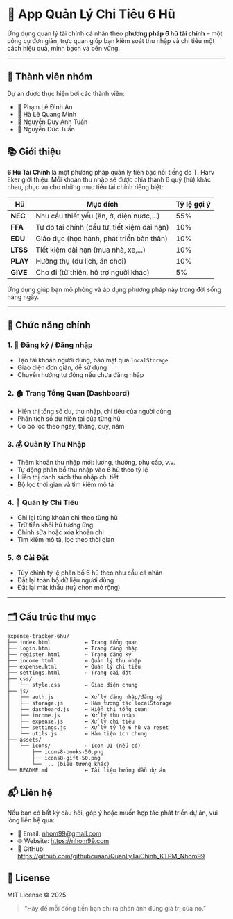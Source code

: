 # 💸 App Quản Lý Chi Tiêu 6 Hũ

Ứng dụng quản lý tài chính cá nhân theo **phương pháp 6 hũ tài chính** – một công cụ đơn giản, trực quan giúp bạn kiểm soát thu nhập và chi tiêu một cách hiệu quả, minh bạch và bền vững.

---
## 👥 Thành viên nhóm

Dự án được thực hiện bởi các thành viên:

- 🐶 Phạm Lê Đình An
- 🧑 Hà Lê Quang Minh
- 🧑 Nguyễn Duy Anh Tuấn
- 🧑 Nguyễn Đức Tuấn

## 📚 Giới thiệu

**6 Hũ Tài Chính** là một phương pháp quản lý tiền bạc nổi tiếng do T. Harv Eker giới thiệu. Mỗi khoản thu nhập sẽ được chia thành 6 quỹ (hũ) khác nhau, phục vụ cho những mục tiêu tài chính riêng biệt:

| Hũ | Mục đích | Tỷ lệ gợi ý |
|----|----------|-------------|
| **NEC** | Nhu cầu thiết yếu (ăn, ở, điện nước,...) | 55% |
| **FFA** | Tự do tài chính (đầu tư, tiết kiệm dài hạn) | 10% |
| **EDU** | Giáo dục (học hành, phát triển bản thân) | 10% |
| **LTSS** | Tiết kiệm dài hạn (mua nhà, xe,...) | 10% |
| **PLAY** | Hưởng thụ (du lịch, ăn chơi) | 10% |
| **GIVE** | Cho đi (từ thiện, hỗ trợ người khác) | 5% |

Ứng dụng giúp bạn mô phỏng và áp dụng phương pháp này trong đời sống hàng ngày.

---

## 🚀 Chức năng chính

### 1. 👤 Đăng ký / Đăng nhập
- Tạo tài khoản người dùng, bảo mật qua `localStorage`
- Giao diện đơn giản, dễ sử dụng
- Chuyển hướng tự động nếu chưa đăng nhập

### 2. 🏠 Trang Tổng Quan (Dashboard)
- Hiển thị tổng số dư, thu nhập, chi tiêu của người dùng
- Phân tích số dư hiện tại của từng hũ
- Có bộ lọc theo ngày, tháng, quý, năm

### 3. 💰 Quản lý Thu Nhập
- Thêm khoản thu nhập mới: lương, thưởng, phụ cấp, v.v.
- Tự động phân bổ thu nhập vào 6 hũ theo tỷ lệ
- Hiển thị danh sách thu nhập chi tiết
- Bộ lọc thời gian và tìm kiếm mô tả

### 4. 💸 Quản lý Chi Tiêu
- Ghi lại từng khoản chi theo từng hũ
- Trừ tiền khỏi hũ tương ứng
- Chỉnh sửa hoặc xóa khoản chi
- Tìm kiếm mô tả, lọc theo thời gian

### 5. ⚙️ Cài Đặt
- Tùy chỉnh tỷ lệ phân bổ 6 hũ theo nhu cầu cá nhân
- Đặt lại toàn bộ dữ liệu người dùng
- Đặt lại mật khẩu (tuỳ chọn mở rộng)

---
## 🗂️ Cấu trúc thư mục

~~~
expense-tracker-6hu/
├── index.html           ← Trang tổng quan
├── login.html           ← Trang đăng nhập
├── register.html        ← Trang đăng ký
├── income.html          ← Quản lý thu nhập
├── expense.html         ← Quản lý chi tiêu
├── settings.html        ← Trang cài đặt
├── css/
│   └── style.css        ← Giao diện chung
├── js/
│   ├── auth.js          ← Xử lý đăng nhập/đăng ký
│   ├── storage.js       ← Hàm tương tác localStorage
│   ├── dashboard.js     ← Hiển thị tổng quan
│   ├── income.js        ← Xử lý thu nhập
│   ├── expense.js       ← Xử lý chi tiêu
│   ├── settings.js      ← Xử lý tỷ lệ 6 hũ và reset
│   └── utils.js         ← Hàm tiện ích chung
├── assets/
│   └── icons/           ← Icon UI (nếu có)
│       ├── icons8-books-50.png
│       ├── icons8-gift-50.png
│       └── ... (biểu tượng khác)
└── README.md            ← Tài liệu hướng dẫn dự án
~~~

## 📬 Liên hệ

Nếu bạn có bất kỳ câu hỏi, góp ý hoặc muốn hợp tác phát triển dự án, vui lòng liên hệ qua:

- 📧 Email: nhom99@gmail.com
- 🌐 Website: https://nhom99.com
- 🐙 GitHub: https://github.com/githubcuaan/QuanLyTaiChinh_KTPM_Nhom99

## 📄 License

MIT License © 2025

> “Hãy để mỗi đồng tiền bạn chi ra phản ánh đúng giá trị của nó.”

